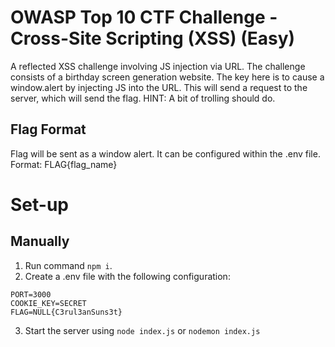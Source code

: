 # OWASP Top 10 CTF Challenge - Cross-Site Scripting (XSS) (Easy)
A reflected XSS challenge involving JS injection via URL.
The challenge consists of a birthday screen generation website.
The key here is to cause a window.alert by injecting JS into the URL.
This will send a request to the server, which will send the flag.
HINT: A bit of trolling should do.

## Flag Format
Flag will be sent as a window alert. It can be configured within the .env file.
Format: FLAG{flag_name}

# Set-up

## Manually

1. Run command `npm i`.
2. Create a .env file with the following configuration:
```
PORT=3000
COOKIE_KEY=SECRET
FLAG=NULL{C3rul3anSuns3t}
```
3. Start the server using `node index.js` or `nodemon index.js`